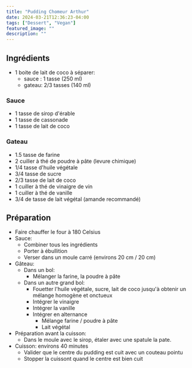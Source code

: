 ```yaml
---
title: "Pudding Chomeur Arthur"
date: 2024-03-21T12:36:23-04:00
tags: ["Dessert", "Vegan"]
featured_image: ""
description: ""
---
```


## Ingrédients

- 1 boite de lait de coco à séparer:
  - sauce : 1 tasse (250 ml)
  - gateau: 2/3 tasses (140 ml)

### Sauce

- 1 tasse de sirop d'érable
- 1 tasse de cassonade
- 1 tasse de lait de coco

### Gateau

- 1.5 tasse de farine
- 2 cuiller à thé de poudre à pâte (levure chimique)
- 1/4 tasse d'huile végétale 
- 3/4 tasse de sucre 
- 2/3 tasse de lait de coco
- 1 cuiller à thé de vinaigre de vin
- 1 cuiller à thé de vanille
- 3/4 de tasse de lait végétal (amande recommandé)

## Préparation

- Faire chauffer le four à 180 Celsius
- Sauce:
  - Combiner tous les ingrédients
  - Porter à ébullition
  - Verser dans un moule carré (environs 20 cm / 20 cm)
- Gâteau:
  - Dans un bol:
    - Mélanger la farine, la poudre à pâte 
  - Dans un autre grand bol:
    - Fouetter l'huile végétale, sucre, lait de coco jusqu'à obtenir un mélange homogène et onctueux
    - Intégrer le vinaigre
    - Intégrer la vanille
    - Intégrer en alternance
      - Mélange farine / poudre à pâte
      - Lait végétal 
- Préparation avant la cuisson:
   - Dans le moule avec le sirop, étaler avec une spatule la pate.
- Cuisson: environs 40 minutes
  - Valider que le centre du pudding est cuit avec un couteau pointu
  - Stopper la cuissont quand le centre est bien cuit 
      



